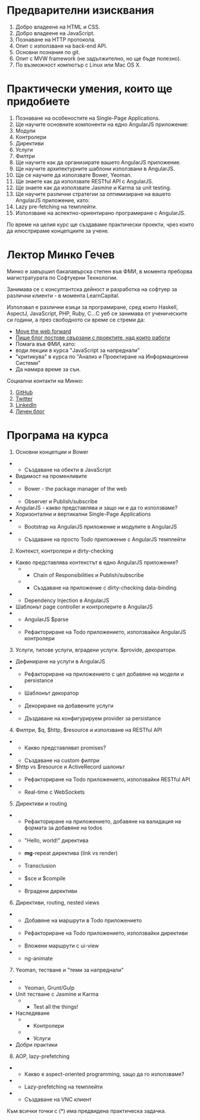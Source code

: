 # Предварителни изисквания

1. Добро владеене на HTML и CSS.
2. Добро владеене на JavaScript.
3. Познаване на HTTP протокола.
4. Опит с използване на back-end API.
5. Основни познания по git.
6. Опит с MVW framework (не задължително, но ще бъде полезно).
7. По възможност компютър с Linux или Mac OS X.

# Практически умения, които ще придобиете

1. Познаване на особеностите на Single-Page Applications.
2. Ще научите основните компоненти на едно AngularJS приложение:
  1. Модули
  2. Контролери
  3. Директиви
  4. Услуги
  5. Филтри
3. Ще научите как да организирате вашето AngularJS приложение.
4. Ще научите архитектурните шаблони използвани в AngularJS.
5. Ще се научите да използвате Bower, Yeoman.
6. Ще знаете как да използвате RESTful API с AngularJS.
7. Ще знаете как да използвате Jasmine и Karma за unit testing.
8. Ще научите различни стратегии за оптимизиране на вашето AngularJS приложение, като:
  1. Lazy pre-fetching на темплейти.
  2. Използване на аспектно-ориентирано програмиране с AngularJS.

По време на целия курс ще създаваме практически проекти, чрез които да илюстрираме концепциите за учене.

# Лектор Минко Гечев

Минко е завършил бакалавърска степен във ФМИ, в момента преборва магистратурата по Софтуерни Технологии.

Занимава се с консултантска дейност и разработка на софтуер за различни клиенти - в момента LearnCapital.

Използвал е различни езици за програмиране, сред които Haskell, AspectJ, JavaScript, PHP, Ruby, C...С уеб се занимава от ученическите си години, а през свободното си време се стреми да:

- [Move the web forward](https://github.com/mgechev)
- [Пише блог постове свързани с проектите, над които работи](http://blog.mgechev.com)
- Помага във ФМИ, като:
 - води лекции в курса "JavaScript за напреднали"
 - "критикува" в курса по "Анализ и Проектиране на Информационни Системи"
- Да намира време за сън.

Социални контакти на Минко:

1. [GitHub](https://github.com/mgechev)
2. [Twitter](https://twitter.com/mgechev)
3. [LinkedIn](https://www.linkedin.com/pub/minko-gechev/33/831/9a7)
4. [Личен блог](http://blog.mgechev.com)


# Програма на курса

1. Основни концепции и Bower
  - * Създаване на обекти в JavaScript
  - Видимост на променливите
  - * Bower - the package manager of the web
  - * Observer и Publish/subscribe
  - AngularJS - какво представлява и защо ни е да го използваме?
  - Хоризонтални и вертикални Single-Page Applications
  - * Bootstrap на AngularJS приложение и модулите в AngularJS
  - * Създаване на просто Todo приложение с AngularJS темплейти
2. Контекст, контролери и dirty-checking
  - Какво представлява контекстът в едно AngularJS приложение?
    - * Chain of Responsibilities и Publish/subscribe
    - * Създаване на приложение с dirty-checking data-binding
  - * Dependency Injection в AngularJS
  - Шаблонът page controller и контролерите в AngularJS
  - * AngularJS $parse
  - * Рефакториране на Todo приложението, използвайки AngularJS контролери
3. Услуги, типове услуги, вградени услуги. $provide, декоратори.
  - Дефиниране на услуги в AngularJS
  - * Рефакториране на приложението с цел добавяне на модели и persistance
  - * Шаблонът декоратор
  - * Декориране на добавените услуги
  - * Дъздаване на конфигурируем provider за persistance
4. Филтри, $q, $http, $resource и използване на RESTful API
  - * Какво представляват promises?
  - * Създаване на custom филтри
  - $http vs $resource и АctiveRecord шалонът
  - * Рефакториране на Todo приложението, използвайки RESTful API
  - * Real-time с WebSockets
5. Директиви и routing
  - * Рефакториране на приложението, добавяне на валидация на формата за добавяне на todos
  - * "Hello, world!" директива
  - * **mg**-repeat директива (link vs render)
  - * Transclusion
  - * $sce и $compile
  - * Вградени директиви
6. Директиви, routing, nested views
  - * Добавяне на маршрути в Todo приложението
  - * Рефакториране на Todo приложението, използвайки директиви
  - * Вложени маршрути с ui-view
  - * ng-animate
7. Yeoman, тестване и "теми за напреднали"
  - * Yeoman, Grunt/Gulp
  - Unit тестване с Jasmine и Karma
    - * Test all the things!
  - Наследяване
    - * Контролери
    - * Услуги
  - Добри практики
8. AOP, lazy-prefetching
  - * Какво е aspect-oriented programming, защо да го използваме?
  - * Lazy-prefetching на темплейти
  - * Създаване на VNC клиент

Към всички точки с (*) има предвидена практическа задачка.
